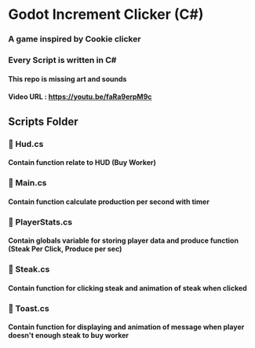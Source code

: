 # Godot Increment Clicker (C#)
### A game inspired by Cookie clicker
### Every Script is written in C#
#### This repo is missing art and sounds
#### Video URL : https://youtu.be/faRa9erpM9c
## Scripts Folder
### &#x1F4C4; Hud.cs 
#### Contain function relate to HUD (Buy Worker)
### &#x1F4C4; Main.cs 
#### Contain function calculate production per second with timer
### &#x1F4C4; PlayerStats.cs 
#### Contain globals variable for storing player data and produce function (Steak Per Click, Produce per sec)
### &#x1F4C4; Steak.cs 
#### Contain function for clicking steak and animation of steak when clicked
### &#x1F4C4; Toast.cs 
#### Contain function for displaying and animation of message when player doesn't enough steak to buy worker
